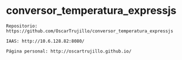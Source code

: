 # conversor_temperatura_expressjs

    Repositorio: https://github.com/OscarTrujillo/conversor_temperatura_expressjs

    IAAS: http://10.6.128.82:8080/

    Página personal: http://oscartrujillo.github.io/﻿
